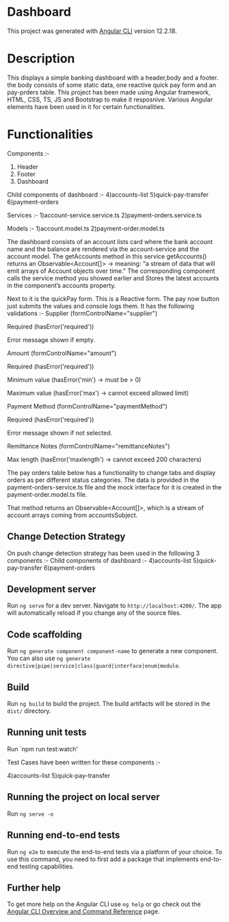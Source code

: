 # Dashboard

This project was generated with [Angular CLI](https://github.com/angular/angular-cli) version 12.2.18.

# Description
This displays a simple banking dashboard with a header,body and a footer. the body consists of some static data, one reactive quick pay form and an pay-prders table. This project has been made using Angular framework, HTML, CSS, TS, JS and Bootstrap to make it resposnive. Various Angular elements have been used in it for  certain functionalities. 

# Functionalities

Components :- 
1) Header
2) Footer 
3) Dashboard

Child components of dashboard :- 
4)accounts-list
5)quick-pay-transfer
6)payment-orders

Services :- 
1)account-service.service.ts
2)payment-orders.service.ts

Models :-
1)account.model.ts
2)payment-order.model.ts

The dashboard consists of an account lists card where the bank account name and the balance are rendered via the account-service and the account model. The getAccounts method in this service getAccounts() returns an Observable<Account[]> → meaning: "a stream of data that will emit arrays of Account objects over time." The corresponding component calls the service method you showed earlier and Stores the latest accounts in the component’s accounts property.

Next to it is the quickPay form. This is a Reactive form. The pay now button just submits the values and console logs them. It has the following validations :-
Supplier (formControlName="supplier")

Required (hasError('required'))

Error message shown if empty.





Amount (formControlName="amount")

Required (hasError('required'))

Minimum value (hasError('min') → must be > 0)

Maximum value (hasError('max') → cannot exceed allowed limit)




Payment Method (formControlName="paymentMethod")

Required (hasError('required'))

Error message shown if not selected.

Remittance Notes (formControlName="remittanceNotes")

Max length (hasError('maxlength') → cannot exceed 200 characters)




The pay orders table below has a functionality to change tabs and display orders as per different status categories. The data is provided in the payment-orders-service.ts file and the mock interface for it is created in the payment-order.model.ts file. 

That method returns an Observable<Account[]>, which is a stream of account arrays coming from accountsSubject.

## Change Detection Strategy 

On push change detection strategy has been used in the following 3 components :- 
Child components of dashboard :- 
4)accounts-list
5)quick-pay-transfer
6)payment-orders

## Development server

Run `ng serve` for a dev server. Navigate to `http://localhost:4200/`. The app will automatically reload if you change any of the source files.

## Code scaffolding

Run `ng generate component component-name` to generate a new component. You can also use `ng generate directive|pipe|service|class|guard|interface|enum|module`.

## Build

Run `ng build` to build the project. The build artifacts will be stored in the `dist/` directory.

## Running unit tests

Run `npm run test:watch'

Test Cases have been written for these components :-

4)accounts-list
5)quick-pay-transfer

## Running the project on local server

Run `ng serve -o`

## Running end-to-end tests

Run `ng e2e` to execute the end-to-end tests via a platform of your choice. To use this command, you need to first add a package that implements end-to-end testing capabilities.

## Further help

To get more help on the Angular CLI use `ng help` or go check out the [Angular CLI Overview and Command Reference](https://angular.io/cli) page.
